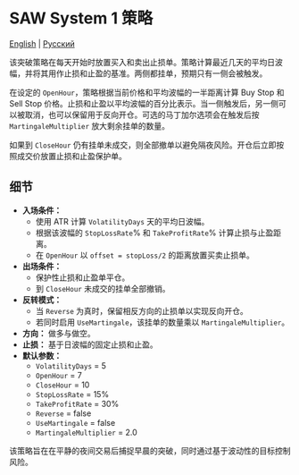 # SAW System 1 策略
[English](README.md) | [Русский](README_ru.md)

该突破策略在每天开始时放置买入和卖出止损单。策略计算最近几天的平均日波幅，并将其用作止损和止盈的基准。两侧都挂单，预期只有一侧会被触发。

在设定的 `OpenHour`，策略根据当前价格和平均波幅的一半距离计算 Buy Stop 和 Sell Stop 价格。止损和止盈以平均波幅的百分比表示。当一侧触发后，另一侧可以被取消，也可以保留用于反向开仓。可选的马丁加尔选项会在触发后按 `MartingaleMultiplier` 放大剩余挂单的数量。

如果到 `CloseHour` 仍有挂单未成交，则全部撤单以避免隔夜风险。开仓后立即按照成交价放置止损和止盈保护单。

## 细节

- **入场条件：**
  - 使用 ATR 计算 `VolatilityDays` 天的平均日波幅。
  - 根据该波幅的 `StopLossRate`% 和 `TakeProfitRate`% 计算止损与止盈距离。
  - 在 `OpenHour` 以 `offset = stopLoss/2` 的距离放置买卖止损单。
- **出场条件：**
  - 保护性止损和止盈单平仓。
  - 到 `CloseHour` 未成交的挂单全部撤销。
- **反转模式：**
  - 当 `Reverse` 为真时，保留相反方向的止损单以实现反向开仓。
  - 若同时启用 `UseMartingale`，该挂单的数量乘以 `MartingaleMultiplier`。
- **方向：** 做多与做空。
- **止损：** 基于日波幅的固定止损和止盈。
- **默认参数：**
  - `VolatilityDays` = 5
  - `OpenHour` = 7
  - `CloseHour` = 10
  - `StopLossRate` = 15%
  - `TakeProfitRate` = 30%
  - `Reverse` = false
  - `UseMartingale` = false
  - `MartingaleMultiplier` = 2.0

该策略旨在在平静的夜间交易后捕捉早晨的突破，同时通过基于波动性的目标控制风险。
